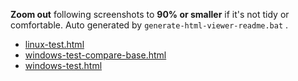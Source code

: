 **Zoom out** following screenshots to **90% or smaller** if it's not tidy or comfortable. Auto generated by `generate-html-viewer-readme.bat` .
* [linux-test.html](https://qualiu.github.io/msr/demo/linux-test.html)
* [windows-test-compare-base.html](https://qualiu.github.io/msr/demo/windows-test-compare-base.html)
* [windows-test.html](https://qualiu.github.io/msr/demo/windows-test.html)
